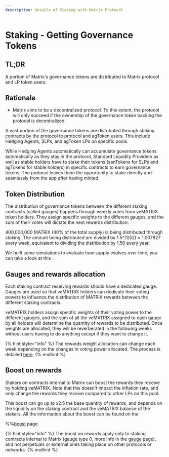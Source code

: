 ```yaml
---
description: Details of Staking with Matrix Protocol
---
```


# Staking - Getting Governance Tokens

## TL;DR

A portion of Matrix's governance tokens are distributed to Matrix protocol and LP token users.

## Rationale

- Matrix aims to be a decentralized protocol. To this extent, the protocol will only succeed if the ownership of the governance token backing the protocol is decentralized.

A vast portion of the governance tokens are distributed through staking contracts by the protocol to protocol and agToken users. This include Hedging Agents, SLPs, and agToken LPs on specific pools.

While Hedging Agents automatically can accumulate governance tokens automatically as they stay in the protocol, Standard Liquidity Providers as well as stable holders have to stake their tokens (sanTokens for SLPs and agTokens for stable holders) in specific contracts to earn governance tokens. The protocol leaves them the opportunity to stake directly and seamlessly from the app after having minted.

## Token Distribution

The distribution of governance tokens between the different staking contracts (called gauges) happens through weekly votes from veMATRIX token holders. They assign specific weights to the different gauges, and the sum of their votes will dictate the next rewards distribution.

400,000,000 MATRIX (40% of the total supply) is being distributed through staking. The amount being distributed are divided by 1.5^(1/52) = 1.007827 every week, equivalent to dividing the distribution by 1.50 every year.

We built some simulations to evaluate how supply evolves over time, you can take a look at this .

## Gauges and rewards allocation

Each staking contract receiving rewards should have a dedicated gauge. Gauges are used so that veMATRIX holders can dedicate their voting powers to influence the distribution of MATRIX rewards between the different staking contracts.

veMATRIX holders assign specific weights of their voting power to the different gauges, and the sum of all the veMATRIX assigned to each gauge by all holders will determine the quantity of rewards to be distributed. Once weights are allocated, they will be reverberated in the following weeks without users having to do anything except if they want to change it.

{% hint style="info" %}
The rewards weight allocation can change each week depending on the changes in voting power allocated. The process is detailed [here](../governance/veMATRIX/gauges.md).
{% endhint %}

## Boost on rewards

Stakers on contracts internal to Matrix can boost the rewards they receive by holding veMATRIX. Note that this doesn't impact the inflation rate, and only change the rewards they receive compared to other LPs on this pool.

This boost can go up to x2.5 the base quantity of rewards, and depends on the liquidity on the staking contract and the veMATRIX balance of the stakers. All the information about the boost can be found on the 

%%[boost](../governance/veMATRIX/boost.md) page.

{% hint style="info" %}
The boost on rewards apply only to staking contracts internal to Matrix (gauge type 0, more info in the [gauge](../governance/veMATRIX/gauges.md) page), and not perpetuals or external ones taking place on other protocols or networks.
{% endhint %}

